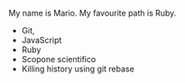 My name is Mario.
My favourite path is Ruby.

* Git, 
* JavaScript
* Ruby
* Scopone scientifico
* Killing history using git rebase

